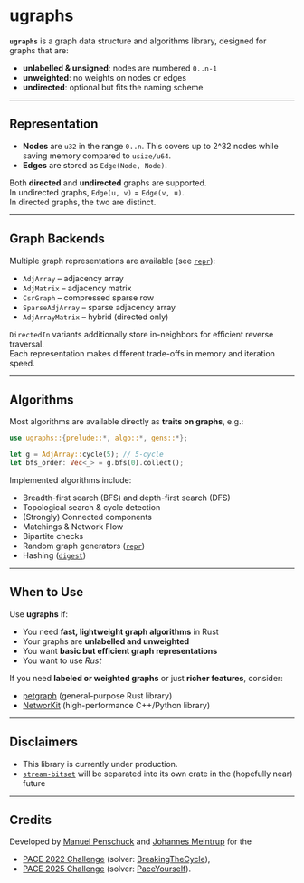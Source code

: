# ugraphs

**`ugraphs`** is a graph data structure and algorithms library, designed for graphs that are:

- **unlabelled & unsigned**: nodes are numbered `0..n-1`  
- **unweighted**: no weights on nodes or edges 
- **undirected**: optional but fits the naming scheme

---

## Representation

- **Nodes** are `u32` in the range `0..n`. This covers up to 2^32 nodes while saving memory compared to `usize/u64`.  
- **Edges** are stored as `Edge(Node, Node)`.  

Both **directed** and **undirected** graphs are supported.  
In undirected graphs, `Edge(u, v)` = `Edge(v, u)`.  
In directed graphs, the two are distinct.

---

## Graph Backends

Multiple graph representations are available (see [`repr`](src/repr)):  

- `AdjArray` – adjacency array  
- `AdjMatrix` – adjacency matrix  
- `CsrGraph` – compressed sparse row  
- `SparseAdjArray` – sparse adjacency array 
- `AdjArrayMatrix` – hybrid (directed only)  

`DirectedIn` variants additionally store in-neighbors for efficient reverse traversal.  
Each representation makes different trade-offs in memory and iteration speed.

---

## Algorithms

Most algorithms are available directly as **traits on graphs**, e.g.:

```rust
use ugraphs::{prelude::*, algo::*, gens::*};

let g = AdjArray::cycle(5); // 5-cycle
let bfs_order: Vec<_> = g.bfs(0).collect();
```

Implemented algorithms include:

- Breadth-first search (BFS) and depth-first search (DFS)  
- Topological search & cycle detection  
- (Strongly) Connected components  
- Matchings & Network Flow 
- Bipartite checks  
- Random graph generators ([`repr`](src/gens))
- Hashing ([`digest`](src/repr/digest.rs)) 

---

## When to Use

Use **ugraphs** if:

- You need **fast, lightweight graph algorithms** in Rust  
- Your graphs are **unlabelled and unweighted**  
- You want **basic but efficient graph representations** 
- You want to use *Rust*

If you need **labeled or weighted graphs** or just **richer features**, consider:  
- [petgraph](https://crates.io/crates/petgraph) (general-purpose Rust library)  
- [NetworKit](https://networkit.github.io/) (high-performance C++/Python library)  

---

## Disclaimers

* This library is currently under production.
* [`stream-bitset`](stream-bitset) will be separated into its own crate in the (hopefully near) future

---

## Credits

Developed by [Manuel Penschuck](https://github.com/manpen) and [Johannes Meintrup](https://github.com/jmeintrup) for the 
- [PACE 2022 Challenge](https://pacechallenge.org/2022/) (solver: [BreakingTheCycle](https://github.com/goethe-tcs/breaking-the-cycle)),  
- [PACE 2025 Challenge](https://pacechallenge.org/2025/) (solver: [PaceYourself](https://github.com/manpen/pace25/tree/master)).  


